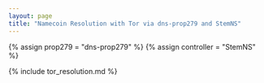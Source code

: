 ```yaml
---
layout: page
title: "Namecoin Resolution with Tor via dns-prop279 and StemNS"
---
```


{% assign prop279 = "dns-prop279" %}
{% assign controller = "StemNS" %}

{% include tor_resolution.md %}
